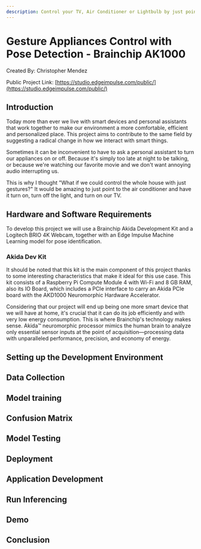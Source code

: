 ```yaml
---
description: Control your TV, Air Conditioner or Lightbulb by just pointing your finger at them, using the Brainchip AKD1000 achieving great accuracy and low power consumption.
---
```


# Gesture Appliances Control with Pose Detection - Brainchip AK1000 

Created By:
Christopher Mendez

Public Project Link:
[https://studio.edgeimpulse.com/public/](https://studio.edgeimpulse.com/public/)

## Introduction

Today more than ever we live with smart devices and personal assistants that work together to make our environment a more comfortable, efficient and personalized place. This project aims to contribute to the same field by suggesting a radical change in how we interact with smart things.

Sometimes it can be inconvenient to have to ask a personal assistant to turn our appliances on or off. Because it's simply too late at night to be talking, or because we're watching our favorite movie and we don't want annoying audio interrupting us.

This is why I thought "What if we could control the whole house with just gestures?" It would be amazing to just point to the air conditioner and have it turn on, turn off the light, and turn on our TV.

## Hardware and Software Requirements

To develop this project we will use a Brainchip Akida Development Kit and a Logitech BRIO 4K Webcam, together with an Edge Impulse Machine Learning model for pose identification.

### Akida Dev Kit

It should be noted that this kit is the main component of this project thanks to some interesting characteristics that make it ideal for this use case. This kit consists of a Raspberry Pi Compute Module 4 with Wi-Fi and 8 GB RAM, also its IO Board, which includes a PCIe interface to carry an Akida PCIe board with the AKD1000 Neuromorphic Hardware Accelerator. 

Considering that our project will end up being one more smart device that we will have at home, it's crucial that it can do its job efficiently and with very low energy consumption. This is where Brainchip's technology makes sense. Akida™ neuromorphic processor mimics the human brain to analyze only essential sensor inputs at the point of acquisition—processing data with unparalleled performance, precision, and economy of energy.

## Setting up the Development Environment

## Data Collection

## Model training

## Confusion Matrix 

## Model Testing 

## Deployment

## Application Development

## Run Inferencing

## Demo

## Conclusion